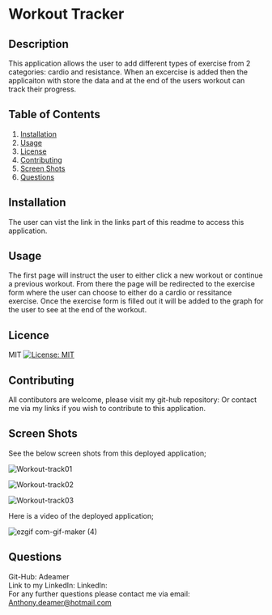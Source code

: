 
# Workout Tracker
    
    
## Description
This application allows the user to add different types of exercise from 2 categories: cardio and resistance. When an excercise is added then the applicaiton with store the data and at the end of the users workout can track their progress.
    

    
## Table of Contents
1. [Installation](#Installation)
2. [Usage](#Usage)
3. [License](#License)
4. [Contributing](#Contributing)
5. [Screen Shots](#Screen-Shots)
6. [Questions](#Questions)

    
    
    
## Installation
The user can vist the link in the links part of this readme to access this application.
    

    
## Usage
The first page will instruct the user to either click a new workout or continue a previous workout. From there the page will be redirected to the exercise form where the user can choose to either do a cardio or ressitance exercise. Once the exercise form is filled out it will be added to the graph for the user to see at the end of the workout.
    

    
## Licence  
MIT [![License: MIT](https://img.shields.io/badge/License-MIT-yellow.svg)](https://opensource.org/licenses/MIT)
    

    
## Contributing
All contibutors are welcome, please visit my git-hub repository:  Or contact me via my links if you wish to contribute to this application.
    
## Screen Shots
See the below screen shots from this deployed application;

![Workout-track01](https://user-images.githubusercontent.com/83004232/136740699-be392543-5729-45c6-be04-2e2287b0178c.png)

![Workout-track02](https://user-images.githubusercontent.com/83004232/136740802-8bd3a0ca-2b0b-4edd-a2df-760b0e262d75.png)

![Workout-track03](https://user-images.githubusercontent.com/83004232/136740861-4a52d0f0-0a76-47b1-aabd-c16e0c9173c2.png)

Here is a video of the deployed application;

![ezgif com-gif-maker (4)](https://user-images.githubusercontent.com/83004232/136741563-75b8d07e-dcd7-488f-a02a-1025894f75a8.gif)

## Questions
Git-Hub: Adeamer  
Link to my LinkedIn: LinkedIn:   
For any further questions please contact me via email: Anthony.deamer@hotmail.com
    
    